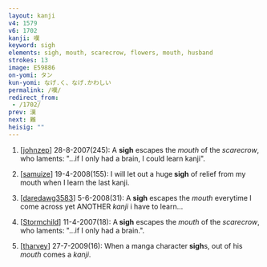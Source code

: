 ```yaml
---
layout: kanji
v4: 1579
v6: 1702
kanji: 嘆
keyword: sigh
elements: sigh, mouth, scarecrow, flowers, mouth, husband
strokes: 13
image: E59886
on-yomi: タン
kun-yomi: なげ.く、なげ.かわしい
permalink: /嘆/
redirect_from:
 - /1702/
prev: 漢
next: 難
heisig: ""
---
```


1) [<a href="http://kanji.koohii.com/profile/johnzep">johnzep</a>] 28-8-2007(245): A <strong>sigh</strong> escapes the <em>mouth</em> of the <em>scarecrow</em>, who laments: &quot;...if I only had a brain, I could learn kanji&quot;.

2) [<a href="http://kanji.koohii.com/profile/samuize">samuize</a>] 19-4-2008(155): I will let out a huge<strong> sigh</strong> of relief from my mouth when I learn the last kanji.

3) [<a href="http://kanji.koohii.com/profile/daredawg3583">daredawg3583</a>] 5-6-2008(31): A <strong>sigh</strong> escapes the <em>mouth</em> everytime I come across yet ANOTHER <em>kanji</em> i have to learn...

4) [<a href="http://kanji.koohii.com/profile/Stormchild">Stormchild</a>] 11-4-2007(18): A<strong> sigh</strong> escapes the <em>mouth</em> of the <em>scarecrow</em>, who laments: &quot;...if I only had a brain.&quot;.

5) [<a href="http://kanji.koohii.com/profile/tharvey">tharvey</a>] 27-7-2009(16): When a manga character<strong> sigh</strong>s, out of his <em>mouth</em> comes a <em>kanji</em>.

